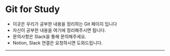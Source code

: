 # Git for Study
- 이곳은 우리가 공부한 내용을 정리하는 Git 페이지 입니다
- 자신이 공부한 내용을 여기에 정리해주시면 됩니다.
- 문의사항은 Slack을 통해 문의해주세요.
- Notion, Slack 연결은 요청하시면 도와드립니다.
---